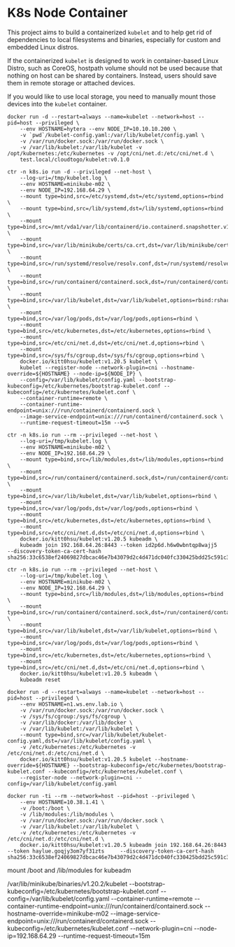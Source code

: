 # K8s Node Container

This project aims to build a containerized `kubelet` and to help get rid of dependencies to local filesystems and binaries,
especially for custom and embedded Linux distros.

If the containerized `kubelet` is designed to work in container-based Linux Distro, such as CoreOS, 
hostpath volume should not be used because that nothing on host can be shared by containers. 
Instead, users should save them in remote storage or attached devices.

If you would like to use local storage, you need to manually mount those devices into the `kubelet` container.


```
docker run -d --restart=always --name=kubelet --network=host --pid=host --privileged \
	--env HOSTNAME=hytera --env NODE_IP=10.10.10.200 \
	-v `pwd`/kubelet-config.yaml:/var/lib/kubelet/config.yaml \
	-v /var/run/docker.sock:/var/run/docker.sock \
	-v /var/lib/kubelet:/var/lib/kubelet -v /opt/kubernetes:/etc/kubernetes -v /opt/cni/net.d:/etc/cni/net.d \
	test.local/cloudtogo/kubelet:v0.1.0

ctr -n k8s.io run -d --privileged --net-host \
	--log-uri=/tmp/kubelet.log \
	--env HOSTNAME=minikube-m02 \
	--env NODE_IP=192.168.64.29 \
    --mount type=bind,src=/etc/systemd,dst=/etc/systemd,options=rbind \
    --mount type=bind,src=/lib/systemd,dst=/lib/systemd,options=rbind \
    --mount type=bind,src=/mnt/vda1/var/lib/containerd/io.containerd.snapshotter.v1.overlayfs,dst=/mnt/vda1/var/lib/containerd/io.containerd.snapshotter.v1.overlayfs,options=rbind:rshared \
	--mount type=bind,src=/var/lib/minikube/certs/ca.crt,dst=/var/lib/minikube/certs/ca.crt,options=rbind:ro \
	--mount type=bind,src=/run/systemd/resolve/resolv.conf,dst=/run/systemd/resolve/resolv.conf,options=rbind:ro \
	--mount type=bind,src=/run/containerd/containerd.sock,dst=/run/containerd/containerd.sock,options=rbind \
	--mount type=bind,src=/var/lib/kubelet,dst=/var/lib/kubelet,options=rbind:rshared \
    --mount type=bind,src=/var/log/pods,dst=/var/log/pods,options=rbind \
	--mount type=bind,src=/etc/kubernetes,dst=/etc/kubernetes,options=rbind \
	--mount type=bind,src=/etc/cni/net.d,dst=/etc/cni/net.d,options=rbind \
	--mount type=bind,src=/sys/fs/cgroup,dst=/sys/fs/cgroup,options=rbind \
	docker.io/kitt0hsu/kubelet:v1.20.5 kubelet \
	kubelet --register-node --network-plugin=cni --hostname-override=${HOSTNAME} --node-ip=${NODE_IP} \
	--config=/var/lib/kubelet/config.yaml --bootstrap-kubeconfig=/etc/kubernetes/bootstrap-kubelet.conf --kubeconfig=/etc/kubernetes/kubelet.conf \
	--container-runtime=remote \
	--container-runtime-endpoint=unix:///run/containerd/containerd.sock \
	--image-service-endpoint=unix:///run/containerd/containerd.sock \
	--runtime-request-timeout=15m --v=5

ctr -n k8s.io run --rm --privileged --net-host \
	--log-uri=/tmp/kubelet.log \
	--env HOSTNAME=minikube-m02 \
	--env NODE_IP=192.168.64.29 \
    --mount type=bind,src=/lib/modules,dst=/lib/modules,options=rbind \
	--mount type=bind,src=/run/containerd/containerd.sock,dst=/run/containerd/containerd.sock,options=rbind \
	--mount type=bind,src=/var/lib/kubelet,dst=/var/lib/kubelet,options=rbind \
    --mount type=bind,src=/var/log/pods,dst=/var/log/pods,options=rbind \
	--mount type=bind,src=/etc/kubernetes,dst=/etc/kubernetes,options=rbind \
	--mount type=bind,src=/etc/cni/net.d,dst=/etc/cni/net.d,options=rbind \
	docker.io/kitt0hsu/kubelet:v1.20.5 kubeadm \
	kubeadm join 192.168.64.26:8443 --token id2p6d.h6w0wbntqp8wajj5     --discovery-token-ca-cert-hash sha256:33c6538ef24069827dbcac46e7b43079d2c4d471dc040fc330425bdd25c591c3

ctr -n k8s.io run --rm --privileged --net-host \
	--log-uri=/tmp/kubelet.log \
	--env HOSTNAME=minikube-m02 \
	--env NODE_IP=192.168.64.29 \
    --mount type=bind,src=/lib/modules,dst=/lib/modules,options=rbind \
	--mount type=bind,src=/run/containerd/containerd.sock,dst=/run/containerd/containerd.sock,options=rbind \
	--mount type=bind,src=/var/lib/kubelet,dst=/var/lib/kubelet,options=rbind \
    --mount type=bind,src=/var/log/pods,dst=/var/log/pods,options=rbind \
	--mount type=bind,src=/etc/kubernetes,dst=/etc/kubernetes,options=rbind \
	--mount type=bind,src=/etc/cni/net.d,dst=/etc/cni/net.d,options=rbind \
	docker.io/kitt0hsu/kubelet:v1.20.5 kubeadm \
	kubeadm reset

docker run -d --restart=always --name=kubelet --network=host --pid=host --privileged \
	--env HOSTNAME=n1.ws.env.lab.io \
	-v /var/run/docker.sock:/var/run/docker.sock \
	-v /sys/fs/cgroup:/sys/fs/cgroup \
	-v /var/lib/docker:/var/lib/docker \
	-v /var/lib/kubelet:/var/lib/kubelet \
	--mount type=bind,src=/var/lib/kubelet/kubelet-config.yaml,dst=/var/lib/kubelet/config.yaml \
	-v /etc/kubernetes:/etc/kubernetes -v /etc/cni/net.d:/etc/cni/net.d \
	docker.io/kitt0hsu/kubelet:v1.20.5 kubelet --hostname-override=${HOSTNAME} --bootstrap-kubeconfig=/etc/kubernetes/bootstrap-kubelet.conf --kubeconfig=/etc/kubernetes/kubelet.conf \
	--register-node --network-plugin=cni --config=/var/lib/kubelet/config.yaml

docker run -ti --rm --network=host --pid=host --privileged \
	--env HOSTNAME=10.38.1.41 \
	-v /boot:/boot \
	-v /lib/modules:/lib/modules \
	-v /var/run/docker.sock:/var/run/docker.sock \
	-v /var/lib/kubelet:/var/lib/kubelet \
	-v /etc/kubernetes:/etc/kubernetes -v /etc/cni/net.d:/etc/cni/net.d \
	docker.io/kitt0hsu/kubelet:v1.20.5 kubeadm join 192.168.64.26:8443 --token haylue.goqjy3om7yf31zts     --discovery-token-ca-cert-hash sha256:33c6538ef24069827dbcac46e7b43079d2c4d471dc040fc330425bdd25c591c3
```

mount /boot and /lib/modules for kubeadm

/var/lib/minikube/binaries/v1.20.2/kubelet --bootstrap-kubeconfig=/etc/kubernetes/bootstrap-kubelet.conf --config=/var/lib/kubelet/config.yaml --container-runtime=remote --container-runtime-endpoint=unix:///run/containerd/containerd.sock --hostname-override=minikube-m02 --image-service-endpoint=unix:///run/containerd/containerd.sock --kubeconfig=/etc/kubernetes/kubelet.conf --network-plugin=cni --node-ip=192.168.64.29 --runtime-request-timeout=15m



























